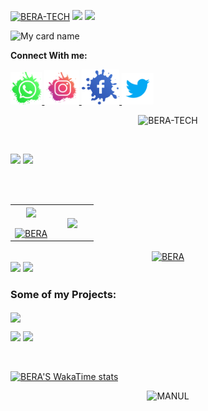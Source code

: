 

[![BERA-TECH](https://readme-typing-svg.demolab.com?font=Anton&size=30&pause=998&color=008000&background=F7F2F20A&vCenter=true&random=false&width=480&lines=Hello+Everyone%F0%9F%91%8B!;My+Name+is+BRUCE+BERA;I+am+a+Self+Learned+Full-Stack+Developer;I+am+from+KENYA;Nice+to+Meet+You)](https://github.com/Bera-Tech)
<a><img src='https://i.imgur.com/LyHic3i.gif'/></a>
<a><img src='https://i.imgur.com/LyHic3i.gif'/></a>
  



![My card name](https://cardivo.vercel.app/api?name=BRUCE%20BERA%20&description=Hi,%20Welcome%20To%20My%20Profile&image=https://github.com/Bera-Tech.png?lenght=50width=50=400&u=5313a9a2f6999325a10ce9bfa9787b536c90894c&v=4?q=tbn:ANd9GcR7aMC3bf4bg4l_nhYS2Un9FXbFYcB4T83Shjk8xSUZDh_D61LFpzbpeqLW&s=10?v=4&backgroundColor=brown&instagram=_BERA_TECH_&github=Bera-Tech&)
</p>
<p> <b>Connect With me:</b></p>
<p>
<a href="https://wa.me/94742274855"> <img src="https://raw.githubusercontent.com/shizothetechie/database/main/icon/WhatsApp.png" width="10%"> </a><a href="https://Instagram.com/_BERA_TECH"> <img src="https://raw.githubusercontent.com/shizothetechie/database/main/icon/Instagram2.png" width="11%"> </a><a href="https://www.facebook.com/"> <img src="https://raw.githubusercontent.com/shizothetechie/database/main/icon/Facebook.png" width="12%"> </a><a href="https://twitter.com/@Manu"> <img src="https://raw.githubusercontent.com/shizothetechie/database/main/icon/twitter.png" width="10%"> </a>
</p>
</p>
<p align="center"> <img src="https://komarev.com/ghpvc/?username=Bera-Tech&label=Visitors%20count&color=10d9c3&style=plastic" alt="BERA-TECH" /> </p>
</br>
</details>

<a><img src='https://i.imgur.com/LyHic3i.gif'/></a>
<a><img src='https://i.imgur.com/LyHic3i.gif'/></a>
  


</p>
<br><br>
<table align="center">
  <tr border="none">
    <td width="50%" align="center">
       <img src="https://github-readme-stats.vercel.app/api?username=Bera-Tech&theme=dark&show_icons=true&count_private=true" align="center"> <br> <br>
      <a href="https://github.com/Bera-Tech"><img src="https://github-readme-streak-stats.herokuapp.com?user=Bera-Tech&theme=merko&border_radius=70&fire=EB5454&stroke=EB5454&border=EB5454" alt="BERA" /></a>
        </td>
    <td width="50%" align="center">
      <img src="https://github-readme-stats.anuraghazra1.vercel.app/api/top-langs/?username=Bera-Tech&theme=dark&hide_border=false&no-bg=true&no-frame=true&langs_count=10" align="center">
    </td>
  </tr>
</table>
<div align=center>
  <a href="https://github.com/Bera-Tech" title="BERA">
      <img align="center" width=84% src="https://github-profile-trophy.vercel.app/?username=Bera-Tech&theme=radical&row=1&column=7&margin-h=15&margin-w=5&no-bg=true" alt="BERA" />
    </a>
</div>
<a><img src='https://i.imgur.com/LyHic3i.gif'/></a>
<a><img src='https://i.imgur.com/LyHic3i.gif'/></a>
  





<h3>Some of my Projects:</h3>

<a href="https://github.com/Bera-Tech/TREX-MD">
  <img height=200 align="center" src="https://github-readme-stats.vercel.app/api/pin/?username=Bera-Tech&repo=TREX-MD&theme=dark&layout=compact&langs_count=8&card_width=320" />
</a>


<a><img src='https://i.imgur.com/LyHic3i.gif'/></a>
<a><img src='https://i.imgur.com/LyHic3i.gif'/></a>
  



<br>

[![BERA'S WakaTime stats](https://github-readme-stats.vercel.app/api/wakatime?username=ffflabs)](https://github.com/Bera-Tech)
<br>
<p align="center">
        <img src="https://raw.githubusercontent.com/bornmay/bornmay/Update/svg/Bottom.svg" alt="MANUL" />
</p>
